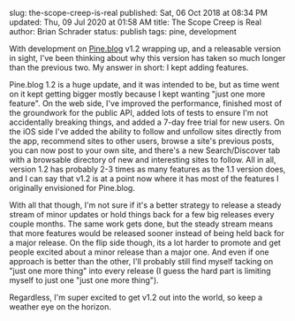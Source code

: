 slug: the-scope-creep-is-real
published: Sat, 06 Oct 2018 at 08:34 PM
updated: Thu, 09 Jul 2020 at 01:58 AM
title: The Scope Creep is Real
author: Brian Schrader
status: publish
tags: pine, development

With development on [Pine.blog](https://pine.blog) v1.2 wrapping up, and a releasable version in sight, I've been thinking about why this version has taken so much longer than the previous two. My answer in short: I kept adding features.

Pine.blog 1.2 is a huge update, and it was intended to be, but as time went on it kept getting bigger mostly because I kept wanting "just one more feature". On the web side, I've improved the performance, finished most of the groundwork for the public API, added lots of tests to ensure I'm not accidentally breaking things, and added a 7-day free trial for new users. On the iOS side I've added the ability to follow and unfollow sites directly from the app, recommend sites to other users, browse a site's previous posts, you can now post to your own site, and there's a new Search/Discover tab with a browsable directory of new and interesting sites to follow. All in all, version 1.2 has probably 2-3 times as many features as the 1.1 version does, and I can say that v1.2 is at a point now where it has most of the features I originally envisioned for Pine.blog.

With all that though, I'm not sure if it's a better strategy to release a steady stream of minor updates or hold things back for a few big releases every couple months. The same work gets done, but the steady stream means that more features would be released sooner instead of being held back for a major release. On the flip side though, its a lot harder to promote and get people excited about a minor release than a major one. And even if one approach is better than the other, I'll probably still find myself tacking on "just one more thing" into every release (I guess the hard part is limiting myself to just one "just one more thing").

Regardless, I'm super excited to get v1.2 out into the world, so keep a weather eye on the horizon.
